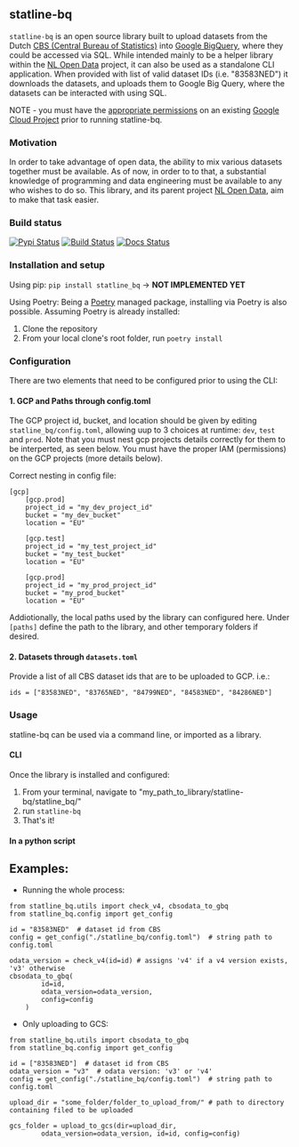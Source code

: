 ## statline-bq
`statline-bq` is an open source library built to upload datasets from the Dutch [CBS (Central Bureau of Statistics)](https://opendata.cbs.nl/statline/#/CBS/nl/) into [Google BigQuery](https://cloud.google.com/bigquery), where they could be accessed via SQL. While intended mainly to be a helper library within the [NL Open Data](https://github.com/dataverbinders/nl-open-data) project, it can also be used as a standalone CLI application. When provided with list of valid dataset IDs (i.e. "83583NED") it downloads the datasets, and uploads them to Google Big Query, where the datasets can be interacted with using SQL.

NOTE - you must have the [appropriate permissions](https://cloud.google.com/bigquery/docs/dataset-access-controls) on an existing [Google Cloud Project](https://cloud.google.com/resource-manager/docs/creating-managing-projects) prior to running statline-bq. 

### Motivation
In order to take advantage of open data, the ability to mix various datasets together must be available. As of now, in order to to that, a substantial knowledge of programming and data engineering must be available to any who wishes to do so. This library, and its parent project [NL Open Data](https://github.com/dataverbinders/nl-open-data), aim to make that task easier.

### Build status
[![Pypi Status](https://img.shields.io/pypi/v/statline-bq.svg)](https://pypi.python.org/pypi/statline-bq) [![Build Status](https://img.shields.io/travis/dkapitan/statline-bq.svg)](https://travis-ci.com/dkapitan/statline-bq) [![Docs Status](https://readthedocs.org/projects/statline-bq/badge/?version=latest)](https://dkapitan.github.io/statline-bq)

### Installation and setup

Using pip:
    `pip install statline_bq` -> **NOT IMPLEMENTED YET**

Using Poetry:
    Being a [Poetry](https://python-poetry.org/) managed package, installing via Poetry is also possible. Assuming Poetry is already installed:
    
1. Clone the repository
2. From your local clone's root folder, run `poetry install`

### Configuration

There are two elements that need to be configured prior to using the CLI:

#### 1. GCP and Paths through config.toml

The GCP project id, bucket, and location should be given by editing `statline_bq/config.toml`, allowing uup to 3 choices at runtime: `dev`, `test` and `prod`. Note that you must nest gcp projects details correctly for them to be interperted, as seen below. You must have the proper IAM (permissions) on the GCP projects (more details below).

Correct nesting in config file:
```
[gcp]
    [gcp.prod]
    project_id = "my_dev_project_id"
    bucket = "my_dev_bucket"
    location = "EU"

    [gcp.test]
    project_id = "my_test_project_id"
    bucket = "my_test_bucket"
    location = "EU"

    [gcp.prod]
    project_id = "my_prod_project_id"
    bucket = "my_prod_bucket"
    location = "EU"
```
Addiotionally, the local paths used by the library can configured here. Under `[paths]` define the path to the library, and other temporary folders if desired.

#### 2. Datasets through `datasets.toml`

Provide a list of all CBS dataset ids that are to be uploaded to GCP. i.e.:

`ids = ["83583NED", "83765NED", "84799NED", "84583NED", "84286NED"]`


### Usage

statline-bq can be used via a command line, or imported as a library.

#### CLI
Once the library is installed and configured:

1. From your terminal, navigate to "my_path_to_library/statline-bq/statline_bq/"
2. run `statline-bq`
3. That's it!

#### In a python script

Examples:
--------

- Running the whole process:

```
from statline_bq.utils import check_v4, cbsodata_to_gbq
from statline_bq.config import get_config

id = "83583NED"  # dataset id from CBS
config = get_config("./statline_bq/config.toml")  # string path to config.toml

odata_version = check_v4(id=id) # assigns 'v4' if a v4 version exists, 'v3' otherwise
cbsodata_to_gbq(
        id=id,
        odata_version=odata_version,
        config=config
    )
```

- Only uploading to GCS:
```
from statline_bq.utils import cbsodata_to_gbq
from statline_bq.config import get_config

id = ["83583NED"]  # dataset id from CBS
odata_version = "v3"  # odata version: 'v3' or 'v4'
config = get_config("./statline_bq/config.toml")  # string path to config.toml

upload_dir = "some_folder/folder_to_upload_from/" # path to directory containing filed to be uploaded

gcs_folder = upload_to_gcs(dir=upload_dir,
        odata_version=odata_version, id=id, config=config)

```



<!-- ## Screenshots
Include logo/demo screenshot etc. -->

<!-- ## Features
What makes your project stand out? -->

<!-- ## Code Example
Show what the library does as concisely as possible, developers should be able to figure out **how** your project solves their problem by looking at the code example. Make sure the API you are showing off is obvious, and that your code is short and concise.

## Installation
Provide step by step series of examples and explanations about how to get a development env running.

## API Reference
Depending on the size of the project, if it is small and simple enough the reference docs can be added to the README. For medium size to larger projects it is important to at least provide a link to where the API reference docs live.

## Tests
Describe and show how to run the tests with code examples.

## How to use?
If people like your project they’ll want to learn how they can use it. To do so include step by step guide to use your project.

## Contribute

Let people know how they can contribute into your project. A [contributing guideline](https://github.com/zulip/zulip-electron/blob/master/CONTRIBUTING.md) will be a big plus.

## Credits
Give proper credits. This could be a link to any repo which inspired you to build this project, any blogposts or links to people who contrbuted in this project. 

#### Anything else that seems useful

## License
A short snippet describing the license (MIT, Apache etc)

MIT © [Yourname]() -->
